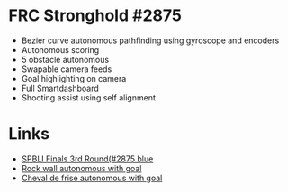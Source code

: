 # FRC Stronghold #2875

+ Bezier curve autonomous pathfinding using gyroscope and encoders
+ Autonomous scoring
+ 5 obstacle autonomous
+ Swapable camera feeds
+ Goal highlighting on camera
+ Full Smartdashboard
+ Shooting assist using self alignment
# Links
- [SPBLI Finals 3rd Round(#2875 blue](https://www.youtube.com/watch?v=gQ827PiYPZk)
- [Rock wall autonomous with goal](https://www.youtube.com/watch?v=K9zB8SpjwEg)
- [Cheval de frise autonomous with goal](https://www.youtube.com/watch?v=3fx1xApy1QM)
